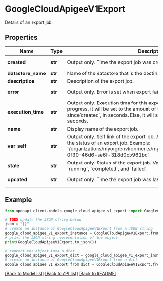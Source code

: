 # GoogleCloudApigeeV1Export

Details of an export job.

## Properties

Name | Type | Description | Notes
------------ | ------------- | ------------- | -------------
**created** | **str** | Output only. Time the export job was created. | [optional] [readonly] 
**datastore_name** | **str** | Name of the datastore that is the destination of the export job [datastore] | [optional] 
**description** | **str** | Description of the export job. | [optional] 
**error** | **str** | Output only. Error is set when export fails | [optional] [readonly] 
**execution_time** | **str** | Output only. Execution time for this export job. If the job is still in progress, it will be set to the amount of time that has elapsed since&#x60;created&#x60;, in seconds. Else, it will set to (&#x60;updated&#x60; - &#x60;created&#x60;), in seconds. | [optional] [readonly] 
**name** | **str** | Display name of the export job. | [optional] 
**var_self** | **str** | Output only. Self link of the export job. A URI that can be used to retrieve the status of an export job. Example: &#x60;/organizations/myorg/environments/myenv/analytics/exports/9cfc0d85-0f30-46d6-ae6f-318d0cb961bd&#x60; | [optional] [readonly] 
**state** | **str** | Output only. Status of the export job. Valid values include &#x60;enqueued&#x60;, &#x60;running&#x60;, &#x60;completed&#x60;, and &#x60;failed&#x60;. | [optional] [readonly] 
**updated** | **str** | Output only. Time the export job was last updated. | [optional] [readonly] 

## Example

```python
from openapi_client.models.google_cloud_apigee_v1_export import GoogleCloudApigeeV1Export

# TODO update the JSON string below
json = "{}"
# create an instance of GoogleCloudApigeeV1Export from a JSON string
google_cloud_apigee_v1_export_instance = GoogleCloudApigeeV1Export.from_json(json)
# print the JSON string representation of the object
print(GoogleCloudApigeeV1Export.to_json())

# convert the object into a dict
google_cloud_apigee_v1_export_dict = google_cloud_apigee_v1_export_instance.to_dict()
# create an instance of GoogleCloudApigeeV1Export from a dict
google_cloud_apigee_v1_export_from_dict = GoogleCloudApigeeV1Export.from_dict(google_cloud_apigee_v1_export_dict)
```
[[Back to Model list]](../README.md#documentation-for-models) [[Back to API list]](../README.md#documentation-for-api-endpoints) [[Back to README]](../README.md)


